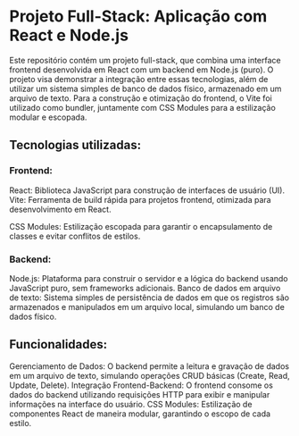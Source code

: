 # Projeto Full-Stack: Aplicação com React e Node.js

Este repositório contém um projeto full-stack, que combina uma interface frontend desenvolvida em React com um backend em Node.js (puro). O projeto visa demonstrar a integração entre essas tecnologias, além de utilizar um sistema simples de banco de dados físico, armazenado em um arquivo de texto. Para a construção e otimização do frontend, o Vite foi utilizado como bundler, juntamente com CSS Modules para a estilização modular e escopada.

## Tecnologias utilizadas:

### Frontend:

React: Biblioteca JavaScript para construção de interfaces de usuário (UI).
Vite: Ferramenta de build rápida para projetos frontend, otimizada para desenvolvimento em React.

CSS Modules: Estilização escopada para garantir o encapsulamento de classes e evitar conflitos de estilos.

### Backend:

Node.js: Plataforma para construir o servidor e a lógica do backend usando JavaScript puro, sem frameworks adicionais.
Banco de dados em arquivo de texto: Sistema simples de persistência de dados em que os registros são armazenados e manipulados em um arquivo local, simulando um banco de dados
físico.

## Funcionalidades:

Gerenciamento de Dados: O backend permite a leitura e gravação de dados em um arquivo de texto, simulando operações CRUD básicas (Create, Read, Update, Delete).
Integração Frontend-Backend: O frontend consome os dados do backend utilizando requisições HTTP para exibir e manipular informações na interface do usuário.
CSS Modules: Estilização de componentes React de maneira modular, garantindo o escopo de cada estilo.
